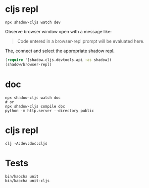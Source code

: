 # cljs repl

```shell
npx shadow-cljs watch dev

```

Observe browser window open with a message like:
> Code entered in a browser-repl prompt will be evaluated here.

The, connect and select the appropriate shadow repl.

```clojure
(require '[shadow.cljs.devtools.api :as shadow])
(shadow/browser-repl)
```

# doc

```shell
npx shadow-cljs watch doc
# or
npx shadow-cljs compile doc
python -m http.server --directory public
```

# cljs repl

```
clj -A:dev:doc:cljs
```

# Tests

```shell
bin/kaocha unit
bin/kaocha unit-cljs
```

